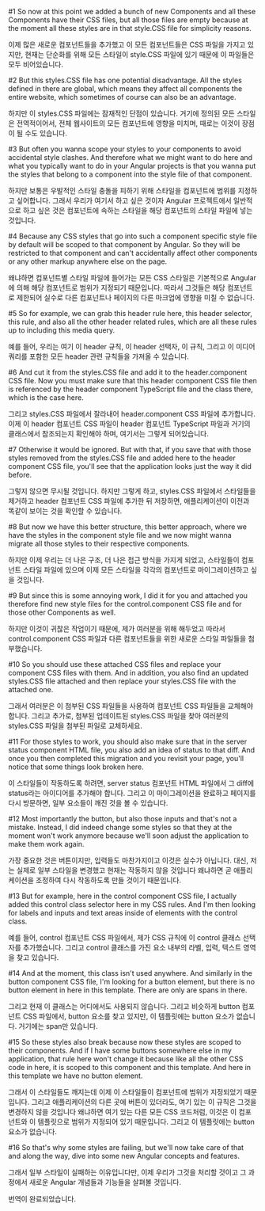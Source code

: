 #1
So now at this point we added a bunch
of new Components
and all these Components have their CSS files,
but all those files are empty
because at the moment all these styles
are in that style.CSS file for simplicity reasons.

이제 많은 새로운 컴포넌트들을 추가했고
이 모든 컴포넌트들은 CSS 파일을 가지고 있지만,
현재는 단순화를 위해
모든 스타일이 style.CSS 파일에 있기 때문에
이 파일들은 모두 비어있습니다.

#2
But this styles.CSS file has one potential disadvantage.
All the styles defined in there are global,
which means they affect all components the entire website,
which sometimes of course can also be an advantage.

하지만 이 styles.CSS 파일에는 잠재적인 단점이 있습니다.
거기에 정의된 모든 스타일은 전역적이어서,
전체 웹사이트의 모든 컴포넌트에 영향을 미치며,
때로는 이것이 장점이 될 수도 있습니다.

#3
But often you wanna scope your styles to your components
to avoid accidental style clashes.
And therefore what we might want to do here
and what you typically want
to do in your Angular projects
is that you wanna put the styles that belong
to a component into the style file of that component.

하지만 보통은 우발적인 스타일 충돌을 피하기 위해
스타일을 컴포넌트에 범위를 지정하고 싶어합니다.
그래서 우리가 여기서 하고 싶은 것이자
Angular 프로젝트에서 일반적으로 하고 싶은 것은
컴포넌트에 속하는 스타일을
해당 컴포넌트의 스타일 파일에 넣는 것입니다.

#4
Because any CSS styles
that go into such a component specific style file
by default will be scoped to that component by Angular.
So they will be restricted to that component
and can't accidentally affect other components
or any other markup anywhere else on the page.

왜냐하면 컴포넌트별 스타일 파일에 들어가는
모든 CSS 스타일은 기본적으로
Angular에 의해 해당 컴포넌트로 범위가 지정되기 때문입니다.
따라서 그것들은 해당 컴포넌트로 제한되어
실수로 다른 컴포넌트나
페이지의 다른 마크업에 영향을 미칠 수 없습니다.

#5
So for example, we can grab this header rule here,
this header selector, this rule,
and also all the other header related rules,
which are all these rules
up to including this media query.

예를 들어, 우리는 여기 이 header 규칙,
이 header 선택자, 이 규칙,
그리고 이 미디어 쿼리를 포함한
모든 header 관련 규칙들을
가져올 수 있습니다.

#6
And cut it from the styles.CSS file
and add it to the header.component CSS file.
Now you must make sure
that this header component CSS file then is referenced
by the header component TypeScript file
and the class there, which is the case here.

그리고 styles.CSS 파일에서 잘라내어
header.component CSS 파일에 추가합니다.
이제 이 header 컴포넌트 CSS 파일이
header 컴포넌트 TypeScript 파일과
거기의 클래스에서 참조되는지 확인해야 하며,
여기서는 그렇게 되어있습니다.

#7
Otherwise it would be ignored.
But with that, if you save that
with those styles removed from the styles.CSS file
and added here to the header component CSS file,
you'll see that the application
looks just the way it did before.

그렇지 않으면 무시될 것입니다.
하지만 그렇게 하고, styles.CSS 파일에서
스타일들을 제거하고
header 컴포넌트 CSS 파일에 추가한 뒤 저장하면,
애플리케이션이 이전과
똑같이 보이는 것을 확인할 수 있습니다.

#8
But now we have this better structure,
this better approach,
where we have the styles in the component style file
and we now might wanna migrate all those styles
to their respective components.

하지만 이제 우리는 더 나은 구조,
더 나은 접근 방식을 가지게 되었고,
스타일들이 컴포넌트 스타일 파일에 있으며
이제 모든 스타일을
각각의 컴포넌트로 마이그레이션하고 싶을 것입니다.

#9
But since this is some annoying work,
I did it for you and attached
you therefore find new style files
for the control.component CSS file
and for those other Components as well.

하지만 이것이 귀찮은 작업이기 때문에,
제가 여러분을 위해 해두었고
따라서 control.component CSS 파일과
다른 컴포넌트들을 위한
새로운 스타일 파일들을 첨부했습니다.

#10
So you should use these attached CSS files
and replace your component CSS files with them.
And in addition,
you also find an updated styles.CSS file attached
and then replace your styles.CSS file
with the attached one.

그래서 여러분은 이 첨부된 CSS 파일들을 사용하여
컴포넌트 CSS 파일들을 교체해야 합니다.
그리고 추가로,
첨부된 업데이트된 styles.CSS 파일을 찾아
여러분의 styles.CSS 파일을
첨부된 파일로 교체하세요.

#11
For those styles to work, you should also make sure
that in the server status component HTML file,
you also add an idea of status to that diff.
And once you then completed this migration
and you revisit your page, you'll notice
that some things look broken here.

이 스타일들이 작동하도록 하려면,
server status 컴포넌트 HTML 파일에서
그 diff에 status라는 아이디어를 추가해야 합니다.
그리고 이 마이그레이션을 완료하고
페이지를 다시 방문하면,
일부 요소들이 깨진 것을 볼 수 있습니다.

#12
Most importantly the button, but also those inputs
and that's not a mistake.
Instead, I did indeed change some styles
so that they at the moment won't work anymore
because we'll soon adjust the application
to make them work again.

가장 중요한 것은 버튼이지만, 입력들도 마찬가지이고
이것은 실수가 아닙니다.
대신, 저는 실제로 일부 스타일을 변경했고
현재는 작동하지 않을 것입니다
왜냐하면 곧 애플리케이션을 조정하여
다시 작동하도록 만들 것이기 때문입니다.

#13
But for example, here in the control component CSS file,
I actually added
this control class selector here in my CSS rules.
And I'm then looking for labels and inputs
and text areas inside of elements with the control class.

예를 들어, control 컴포넌트 CSS 파일에서,
제가 CSS 규칙에
이 control 클래스 선택자를 추가했습니다.
그리고 control 클래스를 가진 요소 내부의
라벨, 입력, 텍스트 영역을 찾고 있습니다.

#14
And at the moment, this class isn't used anywhere.
And similarly in the button component CSS file,
I'm looking for a button element,
but there is no button element in here in this template.
There are only are spans in there.

그리고 현재 이 클래스는 어디에서도 사용되지 않습니다.
그리고 비슷하게 button 컴포넌트 CSS 파일에서,
button 요소를 찾고 있지만,
이 템플릿에는 button 요소가 없습니다.
거기에는 span만 있습니다.

#15
So these styles also break
because now these styles are scoped to their components.
And if I have some buttons somewhere else in my application,
that rule here won't change it
because like all the other CSS code in here,
it is scoped to this component and this template.
And here in this template we have no button element.

그래서 이 스타일들도 깨지는데
이제 이 스타일들이 컴포넌트에 범위가 지정되었기 때문입니다.
그리고 애플리케이션의 다른 곳에 버튼이 있더라도,
여기 있는 이 규칙은 그것을 변경하지 않을 것입니다
왜냐하면 여기 있는 다른 모든 CSS 코드처럼,
이것은 이 컴포넌트와 이 템플릿으로 범위가 지정되어 있기 때문입니다.
그리고 이 템플릿에는 button 요소가 없습니다.

#16
So that's why some styles are failing,
but we'll now take care of that
and along the way, dive into some new Angular concepts
and features.

그래서 일부 스타일이 실패하는 이유입니다만,
이제 우리가 그것을 처리할 것이고
그 과정에서 새로운 Angular 개념들과
기능들을 살펴볼 것입니다.

번역이 완료되었습니다.
